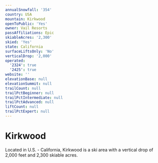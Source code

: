 ```yaml
---
annualSnowfall: '354'
country: USA
mountain: Kirkwood
openToPublic: 'Yes'
owner: Vail Resorts
passAffiliations: Epic
skiableAcres: '2,300'
skied: 'Yes'
state: California
surfaceLiftsOnly: 'No'
verticalDrop: '2,000'
operated:
  '2324': true
  '2425': true
website: ''
elevationBase: null
elevationSummit: null
trailCount: null
trailPctBeginner: null
trailPctIntermediate: null
trailPctAdvanced: null
liftCount: null
trailPctExpert: null
---
```



# Kirkwood

Located in U.S. - California, Kirkwood is a ski area with a vertical drop of 2,000 feet and 2,300 skiable acres.
